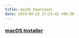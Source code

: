```yaml
---
title: macOS Downloads
date: 2019-09-23 17:21:42 +06:30
---
```


### [macOS Installer](https://github.com/thantthet/keymagic/releases/tag/macos-1.5.3)